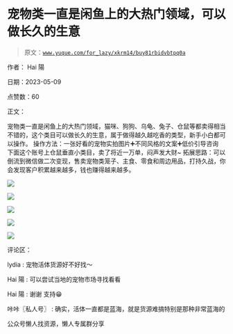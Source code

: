 # 宠物类一直是闲鱼上的大热门领域，可以做长久的生意

> 原文：[`www.yuque.com/for_lazy/xkrm14/buy81rbidvbtpq0a`](https://www.yuque.com/for_lazy/xkrm14/buy81rbidvbtpq0a)



作者： Hai 陽



日期：2023-05-09



点赞数：60



正文：



宠物类一直是闲鱼上的大热门领域，猫咪、狗狗、乌龟、兔子、仓鼠等都卖得相当不错的，这个类目可以做长久的生意，属于做得越久越吃香的类型，新手小白都可以操作。 操作方法：一张好看的宠物实拍图片➕不同风格的文案➕低价引导咨询 下面这个账号上仓鼠垂直小类目，卖了将近一万单，闷声发大财~ 拓展思路：可以倒流到微信做二次变现，售卖宠物类笼子、主食、零食和周边用品，打持久战，你会发现客户积累越来越多，钱也赚得越来越多。



![](img/de4de9edd7f16986823dbf147b4a1495.png)  

![](img/1de72dc08ec39b4fd8a9ca12ee32ace0.png)  

![](img/71704ad89cebc5181c622e379f740fae.png)  

![](img/2bb26a2a14d522012b51893a052e90bb.png)  

![](img/7546af08f767158f947422fc1eae902c.png)  

评论区：



lydia : 宠物活体货源好不好找～



Hai 陽 : 可以尝试当地的宠物市场寻找看看



Hai 陽 : 谢谢 支持😁



咔咔〖私人号〗 : 确实，活体一直都是蓝海，就是货源难搞特别是那种非常蓝海的



公众号懒人找资源，懒人专属群分享

</ne-p></ne-p></ne-p></ne-p></ne-p>